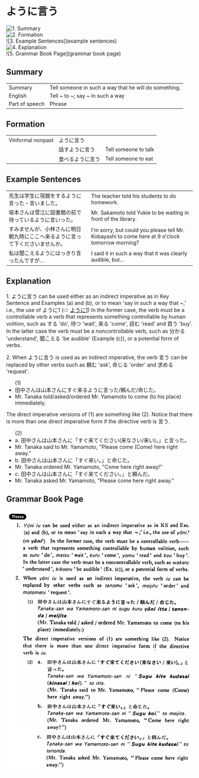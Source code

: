 # ように言う

![1. Summary](summary)<br>
![2. Formation](formation)<br>
![3. Example Sentences](example sentences)<br>
![4. Explanation](explanation)<br>
![5. Grammar Book Page](grammar book page)<br>


## Summary

<table><tr>   <td>Summary</td>   <td>Tell someone in such a way that he will do something.</td></tr><tr>   <td>English</td>   <td>Tell ~ to ~; say ~ in such a way</td></tr><tr>   <td>Part of speech</td>   <td>Phrase</td></tr></table>

## Formation

<table class="table"> <tbody><tr class="tr head"> <td class="td"><span class="bold"><span>Vinformal nonpast</span></span></td> <td class="td"><span class="concept">ように言う</span> </td> <td class="td"><span>&nbsp;</span></td> </tr> <tr class="tr"> <td class="td"><span>&nbsp;</span></td> <td class="td"><span>話す<span class="concept">ように言う</span></span> </td> <td class="td"><span>Tell    someone to talk</span></td> </tr> <tr class="tr"> <td class="td"><span>&nbsp;</span></td> <td class="td"><span>食べる<span class="concept">ように言う</span></span> </td> <td class="td"><span>Tell    someone to eat</span></td> </tr></tbody></table>

## Example Sentences

<table><tr>   <td>先生は学生に宿題をするように言った・言いました。</td>   <td>The teacher told his students to do homework.</td></tr><tr>   <td>坂本さんは雪江に図書館の前で待っているように言いった。</td>   <td>Mr. Sakamoto told Yukie to be waiting in front of the library.</td></tr><tr>   <td>すみませんが、小林さんに明日朝九時にここへ来るように言って下くださいませんか。</td>   <td>I'm sorry, but could you please tell Mr. Kobayashi to come here at 9 o'clock tomorrow morning?</td></tr><tr>   <td>私は聞こえるようにはっきり言ったんですが…</td>   <td>I said it in such a way that it was clearly audible, but...</td></tr></table>

## Explanation

<p>1. <span class="cloze">ように言う</span> can be used either as an indirect imperative as in Key Sentence and Examples (a) and (b), or to mean 'say in such a way that ~,' i.e., the use of ように1 (⇨ <a href="#㊦ ように (1)">ように1</a>) In the former case, the verb must be a controllable verb a verb that represents something controllable by human volition, such as する 'do', 待つ 'wait', 来る 'come', 読む 'read' and 買う 'buy'. In the latter case the verb must be a noncontrollable verb, such as 分かる 'understand', 聞こえる 'be audible' (Example (c)), or a potential form of verbs.</p>  <p>2. When <span class="cloze">ように言う</span> is used as an indirect imperative, the verb 言う can be replaced by other verbs such as 頼む 'ask', 命じる 'order' and 求める 'request'.</p>  <ul>(1) <li>田中さんは山本さんにすぐ来る<span class="cloze">ように言った</span>/頼んだ/命じた。</li> <li>Mr. Tanaka told/asked/ordered Mr. Yamamoto to come (to his place) immediately.</li> </ul>  <p>The direct imperative versions of (1) are something like (2). Notice that there is more than one direct imperative form if the directive verb is 言う.</p>  <ul>(2) <li>a. 田中さんは山本さんに「すぐ来てください(来なさい/来い)。」と言った。</li> <li>Mr. Tanaka said to Mr. Yamamoto, "Please come (Come) here right away."</li> <div class="divide"></div> <li>b. 田中さんは山本さんに「すぐ来い。」と命じた。</li> <li>Mr. Tanaka ordered Mr. Yamamoto, "Come here right away!"</li> <div class="divide"></div> <li>c. 田中さんは山本さんに「すぐ来てください。」と頼んだ。</li> <li>Mr. Tanaka asked Mr. Yamamoto, "Please come here right away."</li> </ul>

## Grammar Book Page

![](../img/Basicように言う.png)

